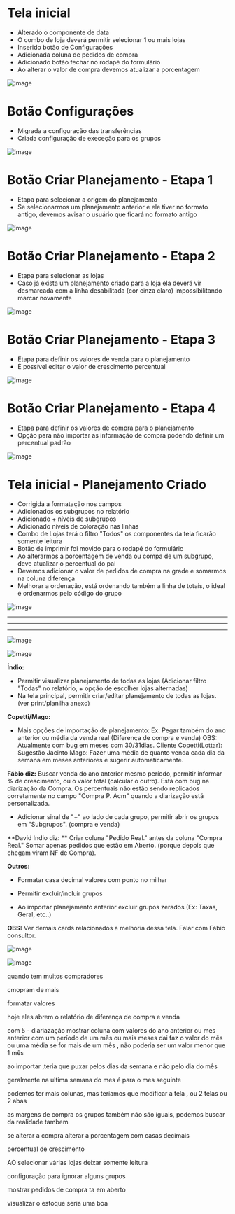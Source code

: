 # Tela inicial
- Alterado o componente de data
- O combo de loja deverá permitir selecionar 1 ou mais lojas
- Inserido botão de Configurações
- Adicionada coluna de pedidos de compra
- Adicionado botão fechar no rodapé do formulário
- Ao alterar o valor de compra devemos atualizar a porcentagem

![image](https://user-images.githubusercontent.com/80394522/187738884-8567eacf-2acb-4238-9182-eed09a8db42a.png)

# Botão Configurações
- Migrada a configuração das transferências
- Criada configuração de execeção para os grupos

![image](https://user-images.githubusercontent.com/80394522/187539513-c88d61ae-9704-4109-9355-cb1c1eec1a16.png)

# Botão Criar Planejamento - Etapa 1
- Etapa para selecionar a origem do planejamento
- Se selecionarmos um planejamento anterior e ele tiver no formato antigo, devemos avisar o usuário que ficará no formato antigo

![image](https://user-images.githubusercontent.com/80394522/188020774-5fb9c8b9-a905-439e-805b-4664f85bb0ed.png)

# Botão Criar Planejamento - Etapa 2
- Etapa para selecionar as lojas
- Caso já exista um planejamento criado para a loja ela deverá vir desmarcada com a linha desabilitada (cor cinza claro) impossibilitando marcar novamente

![image](https://user-images.githubusercontent.com/80394522/188029517-0efa48b3-2520-472c-9ac1-bc6d0d0c04bd.png)

# Botão Criar Planejamento - Etapa 3
- Etapa para definir os valores de venda para o planejamento
- É possível editar o valor de crescimento percentual

![image](https://user-images.githubusercontent.com/80394522/188029551-0896d4cf-6181-4d24-a803-7cd23da72cd5.png)

# Botão Criar Planejamento - Etapa 4
- Etapa para definir os valores de compra para o planejamento
- Opção para não importar as informação de compra podendo definir um percentual padrão

![image](https://user-images.githubusercontent.com/80394522/188020925-e98b26ef-9bee-4946-b776-7a6d5a334694.png)


# Tela inicial - Planejamento Criado
- Corrigida a formatação nos campos
- Adicionados os subgrupos no relatório
- Adicionado + níveis de subgrupos
- Adicionado níveis de coloração nas linhas
- Combo de Lojas terá o filtro "Todos" os componentes da tela ficarão somente leitura
- Botão de imprimir foi movido para o rodapé do formulário
- Ao alterarmos a porcentagem de venda ou compa de um subgrupo, deve atualizar o percentual do pai 
- Devemos adicionar o valor de pedidos de compra na grade e somarmos na coluna diferença
- Melhorar a ordenação, está ordenando também a linha de totais, o ideal é ordenarmos pelo código do grupo

![image](https://user-images.githubusercontent.com/80394522/188015285-60bc97f7-a681-4307-9264-4a2dc50808ac.png)


---
---
---































![image](https://user-images.githubusercontent.com/80394522/186961299-74196da4-2ed6-4566-8d1b-f1e3d3745ab1.png)


![image](https://user-images.githubusercontent.com/80394522/186961870-8b5d185f-fec4-4c6c-9abe-50ec22c4f753.png)



**Índio:**
- Permitir visualizar planejamento de todas as lojas (Adicionar filtro "Todas" no relatório, + opção de escolher lojas alternadas) 
- Na tela principal, permitir criar/editar planejamento de todas as lojas. (ver print/planilha anexo)

**Copetti/Mago:**
- Mais opções de importação de planejamento: Ex: Pegar também do ano anterior ou média da venda real (Diferença de compra e venda) OBS: Atualmente com bug em meses com 30/31dias.
Cliente Copetti(Lottar): Sugestão Jacinto Mago: Fazer uma média de quanto venda cada dia da semana em meses anteriores e sugerir automaticamente.

**Fábio diz:** Buscar venda do ano anterior mesmo período, permitir informar % de crescimento, ou o valor total (calcular o outro). 
Está com bug na diarização da Compra. Os percentuais não estão sendo replicados corretamente no campo "Compra P. Acm" quando a diarização está personalizada. 
- Adicionar sinal de "+" ao lado de cada grupo, permitir abrir os grupos em "Subgrupos". (compra e venda)

**David Indio diz: ** Criar coluna "Pedido Real." antes da coluna "Compra Real." Somar apenas pedidos que estão em Aberto. (porque depois que chegam viram NF de Compra).

**Outros:**
- Formatar casa decimal valores com ponto no milhar 

- Permitir excluir/incluir grupos
 
- Ao importar planejamento anterior excluir grupos zerados (Ex: Taxas, Geral, etc..)

**OBS:** Ver demais cards relacionados a melhoria dessa tela. Falar com Fábio consultor.


![image](https://user-images.githubusercontent.com/80394522/186961411-a3d5bdb7-53f4-4c6b-bd9f-0fe1bad047f1.png)

![image](https://user-images.githubusercontent.com/80394522/186961476-47d964a7-3589-4234-8f7c-929fa0c6143d.png)

quando tem muitos compradores

cmopram de mais 

formatar valores

hoje eles abrem o relatório de diferença de compra e venda 

com 5 - diariazação
mostrar coluna com valores do ano anterior ou mes anterior
com um período de um mês ou mais meses dai faz o valor do mês ou uma média se for mais de um mês , não poderia ser um valor menor que 1 mês 



ao importar ,teria que puxar pelos dias da semana e não pelo dia do mês 


geralmente na ultima semana do mes é para o mes seguinte 

podemos ter mais colunas, mas teríamos que modificar a tela , ou 2 telas ou 2 abas


as margens de compra os grupos também não são iguais, podemos buscar da realidade tambem 

se alterar a compra alterar a porcentagem com casas decimais 

percentual de crescimento 

AO selecionar várias lojas deixar somente leitura

configuração para ignorar alguns grupos 

mostrar pedidos de compra ta em aberto 

visualizar o estoque seria uma boa 



